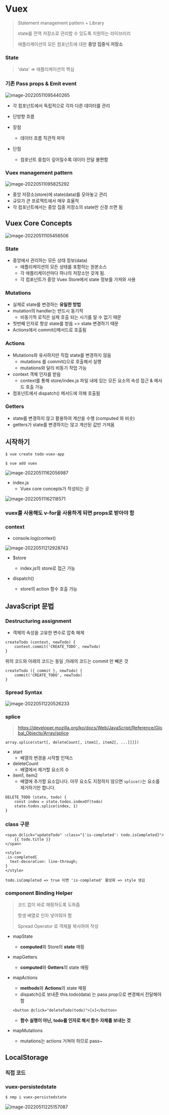 # Vuex

> Statement management pattern + Library
>
> state를 전역 저장소로 관리할 수 있도록 지원하는 라이브러리
>
> 애플리캐이션의 모든 컴포넌트에 대한 **중앙 집중식 저장소**



### State

> 'data' => 애플리케이션의 핵심



### 기존 Pass props & Emit event

![image-20220511095440265](Vue03.assets/image-20220511095440265.png)

* 각 컴포넌트에서 독립적으로 각자 다른 데이터를 관리

* 단방향 흐름

* 장점 

  * 데이터 흐름 직관적 파악

* 단점

  * 컴포넌트 중첩이 깊어질수록 데이터 전달 불편함

    

### Vuex management pattern

![image-20220511095825292](Vue03.assets/image-20220511095825292.png)

* 중앙 저장소(store)에 state(data)를 모아놓고 관리
* 규모가 큰 프로젝트에서 매우 효율적
* 각 컴포넌트에서는 중앙 집중 저장소의 state만 신경 쓰면 됨



## Vuex Core Concepts

![image-20220511105456506](Vue03.assets/image-20220511105456506.png)

### State

* 중앙에서 관리하는 모든 상태 정보(data)
  * 애플리케이션의 모든 상태를 포함하는 원본소스
  * 각 애플리케이션마다 하나의 저장소만 갖게 됨.
  * 각 컴포넌트가 중앙 Vuex Store에서 state 정보를 가져와 사용



### Mutations

* 실제로 state를 변경하는 **유일한 방법**
* mutation의 handler는 반드시 동기적
  * 비동기적 로직은 실제 호출 되는 시기를 알 수 없기 때문
* 첫번째 인자로 항상 state를 받음 => state 변경하기 때문
* Actions에서 commit()메서드로 호출됨



### Actions

* Mutations와 유사하지만 직접 state를 변경하지 않음
  * mutations 를 commit()으로 호출해서 실행
  * mutations와 달리 비동기 작업 가능
* context 객체 인자를 받음
  * context를 통해 store/index.js 파일 내에 있는 모든 요소의 속성 접근 & 메서드 호출 가능
* 컴포넌트에서 dispatch() 메서드에 의해 호출됨



### Getters

* state를 변경하지 않고 활용하여 계산을 수행 (computed 와 비슷)
* getters가 state를 변경하지는 않고 계산된 값만 가져옴





## 시작하기

```bash
$ vue create todo-vuex-app

$ vue add vuex
```

![image-20220511162056987](Vue03.assets/image-20220511162056987.png)

* index.js
  * Vuex core concepts가 작성되는 곳

![image-20220511162118571](Vue03.assets/image-20220511162118571.png)



### vuex를 사용해도 v-for을 사용하게 되면 props로 받아야 함



### context

* console.log(context)

![image-20220511212928743](Vue03.assets/image-20220511212928743.png)





* $store
  * index.js의 store로 접근 가능



* dispatch()
  * store의 action 함수 호출 가능



## JavaScript 문법

### Destructuring assignment

* 객체의 속성을 고유한 변수로 압축 해제

```vue
createTodo (context, newTodo) {
    context.commit('CREATE_TODO', newTodo)
}
```

위의 코드와 아래의 코드는 동일 ,아래의 코드는 commit 만 빼온 것 

```vue
createTodo ({ commit }, newTodo) {
	commit('CREATE_TODO', newTodo)
}
```



### Spread Syntax

![image-20220511220526233](Vue03.assets/image-20220511220526233.png)





### splice

> https://developer.mozilla.org/ko/docs/Web/JavaScript/Reference/Global_Objects/Array/splice

```
array.splice(start[, deleteCount[, item1[, item2[, ...]]]])
```

* start
  * 배열의 변경을 시작할 인덱스
* deleteCount
  * 배열에서 제거할 요소의 수
* item1, item2
  * 배열에 추가할 요소입니다. 아무 요소도 지정하지 않으면 `splice()`는 요소를 제거하기만 합니다.

```vue
DELETE_TODO (state, todo) {
    const index = state.todos.indexOf(todo)
    state.todos.splice(index, 1)
}
```



### class 구문

```vue
<span @click="updateTodo" :class="{'is-completed': todo.isCompleted}">
    {{ todo.title }}
</span>

<style>
.is-completed{
  text-decoration: line-through;
}
</style>
```

```
todo.isCompleted => true 이면 'is-completed' 활성화 => style 생김
```



### component Binding Helper

> 코드 없이 바로 매핑하도록 도와줌
>
> 항생 배열로 인자 넣어줘야 함
>
> Spread Operator 로 객체를 복사하여 작성

* mapState
  * **computed**와 Store의 **state** 매핑

* mapGetters
  * **computed**와 **Getters**의 state 매핑

* mapActions

  * **methods**와 **Actions**의 state 매핑
  * dispatch()로 보내준 this.todo(data) 는 pass prop으로 변경해서 전달해야 함

  ```vue
  <button @click="deleteTodo(todo)">[x]</button>
  ```

  * **함수 실행이 아닌, todo를 인자로 해서 함수 자체를 보내는 것** 

* mapMutations
  * mutations는 actions 거쳐야 하므로 pass~



## LocalStorage

### 직접 코드





### vuex-persistedstate

```bash
$ nmp i vuex-persistedstate
```

![image-20220511225157087](Vue03.assets/image-20220511225157087.png)











